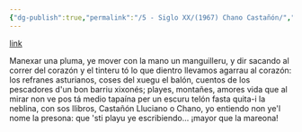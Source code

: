 ```yaml
---
{"dg-publish":true,"permalink":"/5 - Siglo XX/(1967) Chano Castañón/","tags":["#Siglo_20","a1967","central","Luis_Aurelio","escrito","poema","Gijón"]}
---
```


[link](https://cosescelebres.blogspot.com/2025/06/anu-1967-chano-castanon-de-luis-aurelio.html)

Manexar una pluma, ye mover
con la mano un manguilleru,
y dir sacando al correr
del corazón y el tinteru
tó lo que dientro llevamos
agarrau al corazón:
los refranes asturianos,
coses del xuegu el balón,
cuentos de los pescadores
d'un bon barriu xixonés;
playes, montañes, amores
vida que al mirar non ve
pos tá medio tapaína
per un escuru telón
fasta quita-i la neblina,
con sos llibros, Castañón
Lluciano o Chano, yo entiendo
non ye'l nome la presona:
que 'sti playu ye escribiendo...
¡mayor que la mareona!